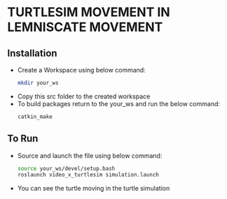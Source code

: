 # TURTLESIM MOVEMENT IN LEMNISCATE MOVEMENT

## Installation
- Create a Workspace using below command:
    ```bash
    mkdir your_ws
    ```
- Copy this src folder to the created workspace
- To build packages return to the your_ws and run the below command:
    ```bash
    catkin_make
    ```
## To Run
- Source and launch the file using below command:
    ```bash
    source your_ws/devel/setup.bash
    roslaunch video_x_turtlesim simulation.launch
    ```
- You can see the turtle moving in the turtle simulation


